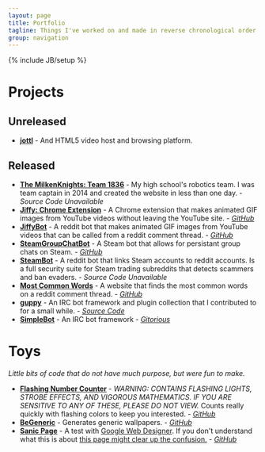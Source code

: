 ```yaml
---
layout: page
title: Portfolio
tagline: Things I've worked on and made in reverse chronological order
group: navigation
---
```

{% include JB/setup %}

# Projects




## Unreleased
* **[jottl](http://jottl.com/)** - And HTML5 video host and browsing platform.





## Released
* [**The MilkenKnights: Team 1836**](http://themilkenknights.com/) - My high school's robotics team. I was team captain in 2014 and created the website in less than one day. - *Source Code Unavailable*
* [**Jiffy: Chrome Extension**](https://chrome.google.com/webstore/detail/jiffy-the-gif-creating-pl/nlcjegmhpnnlbkpcfbechbjicnakhben?hl=en) - A Chrome extension that makes animated GIF images from YouTube videos without leaving the YouTube site. - [*GitHub*](https://github.com/drkabob/Jiffy/tree/master/JiffyPlugin)
* [**JiffyBot**](https://reddit.com/r/jiffybot) - A reddit bot that makes animated GIF images from YouTube videos that can be called from a reddit comment thread. - [*GitHub*](https://github.com/drkabob/Jiffy/tree/master/JiffyBot)
* [**SteamGroupChatBot**](http://steamcommunity.com/id/groupchatbot) - A Steam bot that allows for persistant group chats on Steam. - [*GitHub*](https://github.com/drkabob/SteamGroupChatBot)
* [**SteamBot**](http://reddit.com/u/SteamBot) - A reddit bot that links Steam accounts to reddit accounts. Is a full security suite for Steam trading subreddits that detects scammers and ban evaders. - *Source Code Unavailable*
* [**Most Common Words**](https://github.com/drkabob/most-common-words) - A website that finds the most common words on a reddit comment thread. - [*GitHub*](https://github.com/drkabob/most-common-words)
* [**guppy**](http://guppy.uk.to) - An IRC bot framework and plugin collection that I contributed to for a small while. - [*Source Code*](http://repo.or.cz/w/guppy.git)
* [**SimpleBot**](https://gitorious.org/simplebot) - An IRC bot framework - [*Gitorious*](https://gitorious.org/simplebot)





# Toys

*Little bits of code that do not have much purpose, but were fun to make.*

* [**Flashing Number Counter**](http://nathancod.es/FlashingNumberCounter/) - *WARNING: CONTAINS FLASHING LIGHTS, STROBE EFFECTS, AND VIGOROUS MATHEMATICS. IF YOU ARE SENSITIVE TO ANY OF THESE, PLEASE DO NOT VIEW.* Counts really quickly with flashing colors to keep you interested. - [*GitHub*](https://github.com/drkabob/FlashingNumberCounter)
* [**BeGeneric**](http://nathancod.es/BeGeneric/) - Generates generic wallpapers. - [*GitHub*](https://github.com/drkabob/BeGeneric)
* [**Sanic Page**](http://nathancod.es/sanic/) - A test with [Google Web Designer](https://www.google.com/webdesigner/). If you don't understand what this is about [this page might clear up the confusion.](http://knowyourmeme.com/memes/sanic) - [*GitHub*](https://github.com/drkabob/drkabob.github.io/sanic/)
